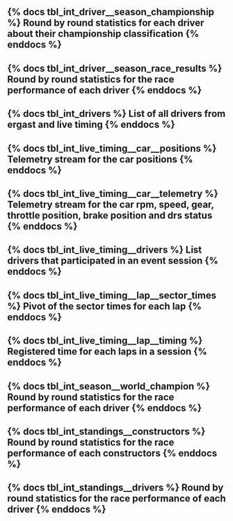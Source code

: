 {% docs tbl_int_driver__season_championship %}
Round by round statistics for each driver about their championship classification
{% enddocs %}
---
{% docs tbl_int_driver__season_race_results %}
Round by round statistics for the race performance of each driver
{% enddocs %}
---
{% docs tbl_int_drivers %}
List of all drivers from ergast and live timing
{% enddocs %}
---
{% docs tbl_int_live_timing__car__positions %}
Telemetry stream for the car positions
{% enddocs %}
---
{% docs tbl_int_live_timing__car__telemetry %}
Telemetry stream for the car rpm, speed, gear, throttle position, brake position and drs status
{% enddocs %}
---
{% docs tbl_int_live_timing__drivers %}
List drivers that participated in an event session
{% enddocs %}
---
{% docs tbl_int_live_timing__lap__sector_times %}
Pivot of the sector times for each lap
{% enddocs %}
---
{% docs tbl_int_live_timing__lap__timing %}
Registered time for each laps in a session
{% enddocs %}
---
{% docs tbl_int_season__world_champion %}
Round by round statistics for the race performance of each driver
{% enddocs %}
---
{% docs tbl_int_standings__constructors %}
Round by round statistics for the race performance of each constructors
{% enddocs %}
---
{% docs tbl_int_standings__drivers %}
Round by round statistics for the race performance of each driver
{% enddocs %}
---
